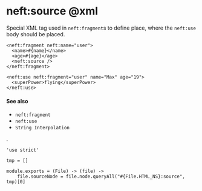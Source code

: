 neft:source @xml
================

Special XML tag used in `neft:fragment`s to define place,
where the `neft:use` body should be placed.

```view,example
<neft:fragment neft:name="user">
  <name>#{name}</name>
  <age>#{age}</age>
  <neft:source />
</neft:fragment>

<neft:use neft:fragment="user" name="Max" age="19">
  <superPower>flying</superPower>
</neft:use>
```

#### See also

- `neft:fragment`
- `neft:use`
- `String Interpolation`

.

	'use strict'

	tmp = []

	module.exports = (File) -> (file) ->
		file.sourceNode = file.node.queryAll("#{File.HTML_NS}:source", tmp)[0]
